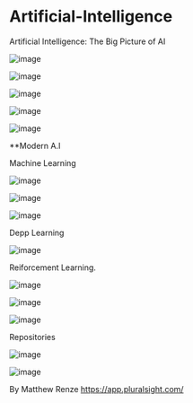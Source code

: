 # Artificial-Intelligence
Artificial Intelligence: The Big Picture of AI

![image](https://user-images.githubusercontent.com/40399697/209483764-4b77d77d-f7bf-4943-9a48-ba9eec711d34.png)

![image](https://user-images.githubusercontent.com/40399697/209483805-bdccb10a-ab8c-4f4e-8bdc-77f66110e47e.png)

![image](https://user-images.githubusercontent.com/40399697/209483829-e6d2e24a-75a6-4cdc-9f09-38c8c0b06080.png)

![image](https://user-images.githubusercontent.com/40399697/209483992-8acb465a-0fd3-4c42-852c-40baeea42ade.png)

![image](https://user-images.githubusercontent.com/40399697/209484217-91da79f7-58fa-483b-8703-8838078847b6.png)

**Modern A.I

Machine Learning

![image](https://user-images.githubusercontent.com/40399697/210122095-f19986cb-c217-409b-b6f4-ca533a632374.png)

![image](https://user-images.githubusercontent.com/40399697/210122144-434dc49b-8150-400f-8df1-078b9b122c6c.png)

![image](https://user-images.githubusercontent.com/40399697/210122194-e138791b-7443-42a3-89b3-c9d712f8db17.png)

Depp Learning

![image](https://user-images.githubusercontent.com/40399697/210122356-ac3357b8-3da2-4b79-9c55-8d3178264921.png)


Reiforcement Learning.

![image](https://user-images.githubusercontent.com/40399697/210156521-75e961d3-eee7-4eb2-80d8-5756d9c4c837.png)

![image](https://user-images.githubusercontent.com/40399697/210156526-88d7eb64-5fb9-4d95-9c08-f190c0f4bbd3.png)

![image](https://user-images.githubusercontent.com/40399697/210156589-e8590fb6-8160-4dfd-b55e-73aa8e1f09b6.png)

Repositories

![image](https://user-images.githubusercontent.com/40399697/211172568-023c5851-0f68-4af1-b195-7c4cdd056c33.png)

![image](https://user-images.githubusercontent.com/40399697/211172586-3d820bd9-60f4-44ac-bd93-975c36f587ae.png)


By Matthew Renze
https://app.pluralsight.com/
